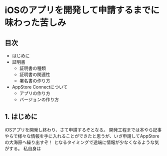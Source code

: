 # iOSのアプリを開発して申請するまでに味わった苦しみ

## 目次

- はじめに
- 証明書
   - 証明書の種類
   - 証明書の関連性
   - 署名書の作り方
- AppStore Connectについて
   - アプリの作り方
   - バージョンの作り方

## 1. はじめに

iOSアプリを開発し終わり、さて申請するぞとなる。
開発工程までは本やら記事やらで様々な情報を手に入れることができたと思うが、いざ申請してAppStoreの大海原へ繰り出すぞ！ となるタイミングで途端に情報が少なくなるような気がする。
私自身は